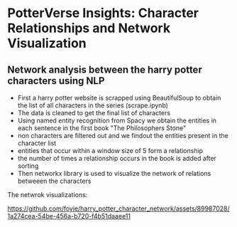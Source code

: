 # PotterVerse Insights: Character Relationships and Network Visualization 

## Network analysis between the harry potter characters using NLP


* First a harry potter website is scrapped using BeautifulSoup to obtain the list of all characters in the series (scrape.ipynb)
* The data is cleaned to get the final list of characters
* Using named entity recognition from Spacy we obtain the entities in each sentence in the first book "The Philosophers Stone"
* non characters are filtered out and we findout the entities present in the character list
* entities that occur within a window size of 5 form a relationship
* the number of times a relationship occurs in the book is added after sorting
* Then networkx library is used to visualize the network of relations betweeen the characters

The netwrok visualizations: 

https://github.com/foyie/harry_potter_character_network/assets/89987028/1a274cea-54be-456a-b720-f4b51daaee11


